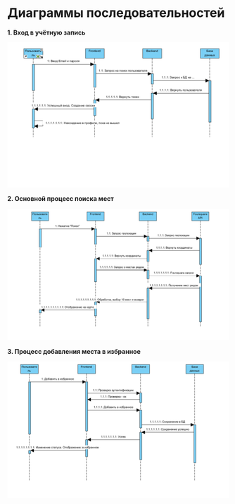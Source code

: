 # Диаграммы последовательностей

**1. Вход в учётную запись** 

![Диаграмма Последовательностей1](../images/EventSequence.png)

**2. Основной процесс поиска мест**

![Диаграмма Последовательностей2](../images/SearchSequence.png)

**3. Процесс добавления места в избранное**

![Диаграмма Последовательностей3](../images/LikeSequence.png)
